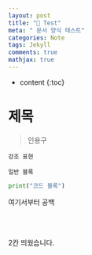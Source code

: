 ```yaml
---
layout: post
title: "🎵 Test"
meta: " 문서 양식 테스트"
categories: Note
tags: Jekyll
comments: true
mathjax: true
---
```




* content
{:toc}
# 제목

> 인용구

`강조 표현`

```
일반 블록
```

```python
print("코드 블록")
```

여기서부터 공백

<br>

<br>



2칸 띄웠습니다.
